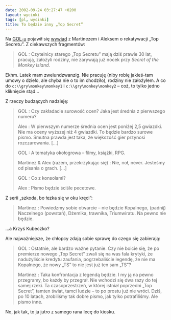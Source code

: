 ```yaml
---
date: 2002-09-24 03:27:47 +0200
layout: wycinki
tags: [pl, wycinki]
title: To będzie inny „Top Secret”
---
```


Na [GOL-u](http://www.gry-online.pl/ 'Gry OnLine') pojawił się [wywiad](http://www.gry-online.pl/s018.asp?ID=100 'To będzie inny „Top Secret”') z Martinezem i Aleksem o rekatywacji „Top Secretu”. Z ciekawszych fragmentów:

> GOL
> : Czytelnicy starego „Top Secretu” mają dziś prawie 30 lat, pracują, założyli rodziny, nie zarywają już nocek przy <cite>Secret of the Monkey Island</cite>.

Ekhm. Latek mam zweiundzwanzig. Nie pracuję (niby robię jakieś-tam umowy o dzieło, ale chyba nie o to im chodziło), rodziny nie założyłem. A co do `c:\\gry\monkey\monkey1` i `c:\\gry\monkey\monkey2` – coż, to tylko jedno kliknięcie stąd…

Z rzeczy budzących nadzieję:

> GOL
> : Czy zakładacie surowość ocen? Jaka jest średnia z pierwszego numeru?
>
> Alex
> : W pierwszym numerze średnia ocen jest poniżej 2,5 gwiazdki. Nie ma oceny wyższej niż 4 gwiazdki. To będzie bardzo surowe pismo. Smutna prawda jest taka, że większość gier przynosi rozczarowania. […]
>
> GOL
> : A tematyka okołogrowa – filmy, książki, RPG.
>
> Martinez & Alex (razem, przekrzykując się)
> : Nie, noł, never. Jesteśmy od pisania o grach. […]
>
> GOL
> : Co z konsolami?
>
> Alex
> : Pismo będzie ściśle pecetowe.

Z serii „szkoda, bo łezka się w oku kręci”:

> Martinez
> : Powiedzmy sobie otwarcie – nie będzie Kopalnego, (padnij) Naczelnego (powstań), Dżemika, trawnika, Triumwiratu. Na pewno nie będzie.

…a Krzyś Kubeczko?

Ale najważniejsze, że chłopcy zdają sobie sprawę do czego się zabierają:

> GOL
> : Ostatnie, ale bardzo ważne pytanie. Czy nie boicie się, że po premierze nowego „Top Secret” zwali się na was fala krytyki, że nadużyliście kredytu zaufania, pogrzebaliście legendę, że nie ma Kopalnego, że nowy „TS” to nie jest już ten sam „TS”?
>
> Martinez
> : Taka konfrontacja z legendą będzie. I my ją na pewno przegramy, bo każdy by przegrał. Nie wchodzi się dwa razy do tej samej rzeki. Ta czasoprzestrzeń, w której istniał poprzedni „Top Secret”, tamten świat, tamci ludzie – to po prostu już nie wróci. Dziś, po 10 latach, zrobiliśmy tak dobre pismo, jak tylko potrafiliśmy. Ale pismo inne.

No, jak tak, to ja jutro z samego rana lecę do kiosku.
